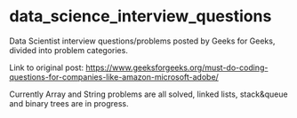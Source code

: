 # data_science_interview_questions
Data Scientist interview questions/problems posted by Geeks for Geeks, divided into problem categories.

Link to original post:
https://www.geeksforgeeks.org/must-do-coding-questions-for-companies-like-amazon-microsoft-adobe/

Currently Array and String problems are all solved, linked lists, stack&queue and binary trees are in progress.
